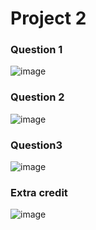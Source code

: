 # Project 2

### Question 1
![image](https://user-images.githubusercontent.com/76544061/138619892-59e0c11b-250b-4b56-86c0-ffb05ce4352f.png)

### Question 2
![image](https://user-images.githubusercontent.com/76544061/138619930-ebe5b479-090a-4a69-9046-8d60659618bb.png)


### Question3
![image](https://user-images.githubusercontent.com/76544061/138619943-cfad753d-260d-4bf6-a0f7-2518d4c22ac0.png)


### Extra credit
![image](https://user-images.githubusercontent.com/76544061/138619954-e2e1c94c-ed09-492b-8e34-5c43eb953ef8.png)
